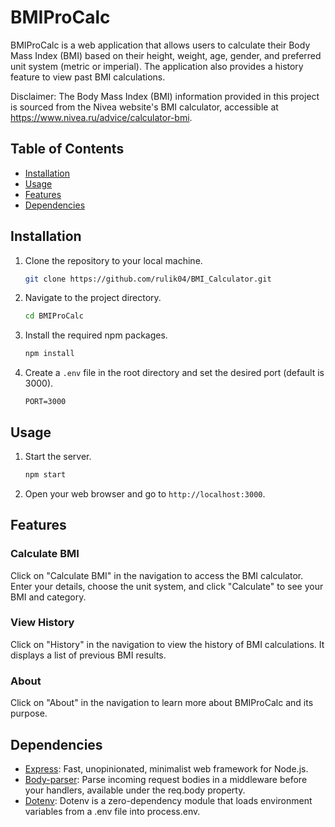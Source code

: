 # BMIProCalc

BMIProCalc is a web application that allows users to calculate their Body Mass Index (BMI) based on their height, weight, age, gender, and preferred unit system (metric or imperial). The application also provides a history feature to view past BMI calculations.

Disclaimer: The Body Mass Index (BMI) information provided in this project is sourced from the Nivea website's BMI calculator, accessible at https://www.nivea.ru/advice/calculator-bmi.

## Table of Contents

- [Installation](#installation)
- [Usage](#usage)
- [Features](#features)
- [Dependencies](#dependencies)

## Installation

1. Clone the repository to your local machine.

    ```bash
    git clone https://github.com/rulik04/BMI_Calculator.git
    ```

2. Navigate to the project directory.

    ```bash
    cd BMIProCalc
    ```

3. Install the required npm packages.

    ```bash
    npm install
    ```

4. Create a `.env` file in the root directory and set the desired port (default is 3000).

    ```
    PORT=3000
    ```

## Usage

1. Start the server.

    ```bash
    npm start
    ```

2. Open your web browser and go to `http://localhost:3000`.

## Features

### Calculate BMI

Click on "Calculate BMI" in the navigation to access the BMI calculator. Enter your details, choose the unit system, and click "Calculate" to see your BMI and category.

### View History

Click on "History" in the navigation to view the history of BMI calculations. It displays a list of previous BMI results.

### About

Click on "About" in the navigation to learn more about BMIProCalc and its purpose.

## Dependencies

- [Express](https://www.npmjs.com/package/express): Fast, unopinionated, minimalist web framework for Node.js.
- [Body-parser](https://www.npmjs.com/package/body-parser): Parse incoming request bodies in a middleware before your handlers, available under the req.body property.
- [Dotenv](https://www.npmjs.com/package/dotenv): Dotenv is a zero-dependency module that loads environment variables from a .env file into process.env.
